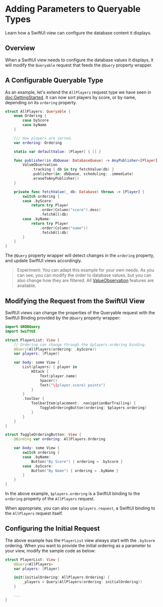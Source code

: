 # Adding Parameters to Queryable Types

Learn how a SwiftUI view can configure the database content it displays.

## Overview

When a SwiftUI view needs to configure the database values it displays, it will modify the ``Queryable`` request that feeds the `@Query` property wrapper.

## A Configurable Queryable Type

As an example, let's extend the `AllPlayers` request type we have seen in <doc:GettingStarted>. It can now sort players by score, or by name, depending on its `ordering` property.

```swift
struct AllPlayers: Queryable {
    enum Ordering {
        case byScore
        case byName
    }

    /// How players are sorted.
    var ordering: Ordering

    static var defaultValue: [Player] { [] }

    func publisher(in dbQueue: DatabaseQueue) -> AnyPublisher<[Player], Error> {
        ValueObservation
            .tracking { db in try fetchValue(db) }
            .publisher(in: dbQueue, scheduling: .immediate)
            .eraseToAnyPublisher()
    }

    private func fetchValue(_ db: Database) throws -> [Player] {
        switch ordering {
        case .byScore:
            return try Player
                .order(Column("score").desc)
                .fetchAll(db)
        case .byName:
            return try Player
                .order(Column("name"))
                .fetchAll(db)
        }
    }
}
```

The `@Query` property wrapper will detect changes in the `ordering` property, and update SwiftUI views accordingly.

> Experiment: You can adapt this example for your own needs. As you can see, you can modify the order to database values, but you can also change how they are filtered. All [ValueObservation] features are available. 

## Modifying the Request from the SwiftUI View

SwiftUI views can change the properties of the Queryable request with the SwiftUI Binding provided by the `@Query` property wrapper:

```swift
import GRDBQuery
import SwiftUI

struct PlayerList: View {
    // Ordering can change through the $players.ordering binding.
    @Query(AllPlayers(ordering: .byScore))
    var players: [Player]

    var body: some View {
        List(players) { player in
            HStack {
                Text(player.name)
                Spacer()
                Text("\(player.score) points")
            }
        }
        .toolbar {
            ToolbarItem(placement: .navigationBarTrailing) {
                ToggleOrderingButton(ordering: $players.ordering)
            }
        }
    }
}

struct ToggleOrderingButton: View {
    @Binding var ordering: AllPlayers.Ordering

    var body: some View {
        switch ordering {
        case .byName:
            Button("By Score") { ordering = .byScore }
        case .byScore:
            Button("By Name") { ordering = .byName }
        }
    }
}
```

In the above example, `$players.ordering` is a SwiftUI binding to the `ordering` property of the `AllPlayers` request.

When appropriate, you can also use `$players.request`, a SwiftUI binding to the `AllPlayers` request itself.


## Configuring the Initial Request

The above example has the `PlayerList` view always start with the `.byScore` ordering. When you want to provide the initial ordering as a parameter to your view, modify the sample code as below:

```swift
struct PlayerList: View {
    @Query<AllPlayers>
    var players: [Player]

    init(initialOrdering: AllPlayers.Ordering) {
        _players = Query(AllPlayers(ordering: initialOrdering))
    }

    ...
}
```

[ValueObservation]: https://github.com/groue/GRDB.swift/blob/master/README.md#valueobservation
